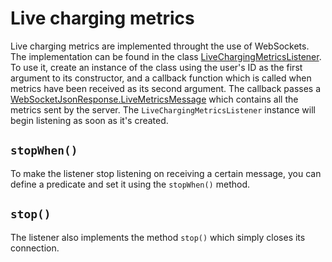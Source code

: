# Live charging metrics
Live charging metrics are implemented throught the use of WebSockets. The implementation can be found in the class [LiveChargingMetricsListener](../app/src/main/java/com/flexicharge/bolt/activities/businessLogic/LiveChargingMetricsListener.kt). To use it, create an instance of the class using the user's ID as the first argument to its constructor, and a callback function which is called when metrics have been received as its second argument. The callback passes a [WebSocketJsonResponse.LiveMetricsMessage](../app/src/main/java/com/flexicharge/bolt/api/flexicharge/WebSocketJsonMessage.kt) which contains all the metrics sent by the server. The ```LiveChargingMetricsListener``` instance will begin listening as soon as it's created.
## ```stopWhen()```
To make the listener stop listening on receiving a certain message, you can define a predicate and set it using the ```stopWhen()``` method.

## ```stop()```
The listener also implements the method ```stop()``` which simply closes its connection.